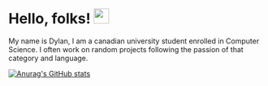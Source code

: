 

<!--
**dylan0356/dylan0356** is a ✨ _special_ ✨ repository because its `README.md` (this file) appears on your GitHub profile.

Here are some ideas to get you started:

- 🔭 I’m currently working on ...
- 🌱 I’m currently learning ...
- 👯 I’m looking to collaborate on ...
- 🤔 I’m looking for help with ...
- 💬 Ask me about ...
- 📫 How to reach me: ...
- 😄 Pronouns: ...
- ⚡ Fun fact: ...
-->

# Hello, folks! <img src="https://c.tenor.com/Wx9IEmZZXSoAAAAi/hi.gif" width="30px">

My name is Dylan, I am a canadian university student enrolled in Computer Science. I often work on random projects following the passion of that category and language. 

[![Anurag's GitHub stats](https://github-readme-stats.vercel.app/api?username=dylan0356)](https://github.com/anuraghazra/github-readme-stats)
